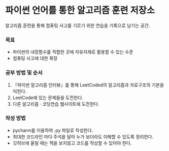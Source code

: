 # 파이썬 언어를 통한 알고리즘 훈련 저장소
알고리즘 훈련을 통해 컴퓨팅 사고를 기르기 위한 연습을 기록으로 남기는 공간.

### 목표
- 파이썬의 내장함수를 적합한 곳에 자유자재로 활용할 수 있는 수준  
- 컴퓨팅 사고에 대한 확장

### 공부 방법 및 순서
1. 『파이썬 알고리즘 인터뷰』를 통해 LeetCoded의 알고리즘과 자료구조의 기본을 익힌다.
1. LeetCode에 있는 문제들을 도전한다.
1. 다른 알고리즘 · 코딩연습 웹사이트에 도전한다.

### 작성 방법
- pycharm를 이용하여 .py 파일로 작성한다.
- 최대한 코드라인 마다 주석을 달아 누가 보더라도 이해할 수 있도록 정리한다.
- 깃허브에 올릴 때는 책을 보지않고 코드를 작성할 수 있어야 한다.
